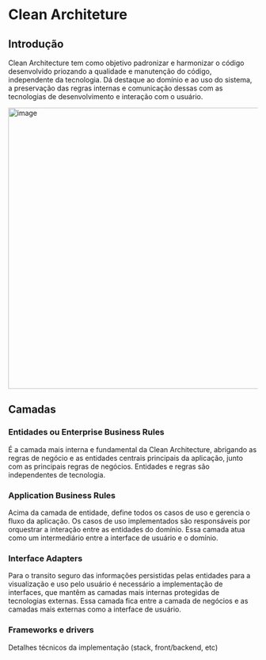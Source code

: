 # Clean Architeture

## Introdução
Clean Architecture tem como objetivo padronizar e harmonizar o código desenvolvido priozando a qualidade e manutenção do código, independente da tecnologia. Dá destaque ao domínio e ao uso do sistema, a preservação das regras internas e comunicação dessas com as tecnologias de desenvolvimento e interação com o usuário.

<img width="772" height="567" alt="image" src="https://github.com/user-attachments/assets/1f9abecf-7b98-4000-adc7-fdcd44ff2291" />

## Camadas

### Entidades ou Enterprise Business Rules
É a camada mais interna e fundamental da Clean Architecture, abrigando as regras de negócio e as entidades centrais principais da aplicação, junto com as principais regras de negócios. Entidades e regras são independentes de tecnologia. 

### Application Business Rules
Acima da camada de entidade, define todos os casos de uso e gerencia o fluxo da aplicação. Os casos de uso implementados são responsáveis por orquestrar a interação entre as entidades do domínio. Essa camada atua como um intermediário entre a interface de usuário e o domínio.

### Interface Adapters
Para o transito seguro das informações persistidas pelas entidades para a visualização e uso pelo usuário é necessário a implementação de interfaces, que mantêm as camadas mais internas protegidas de tecnologias externas. Essa camada fica entre a camada de negócios e as camadas mais externas como a interface de usuário.

### Frameworks e drivers
Detalhes técnicos da implementação (stack, front/backend, etc)

